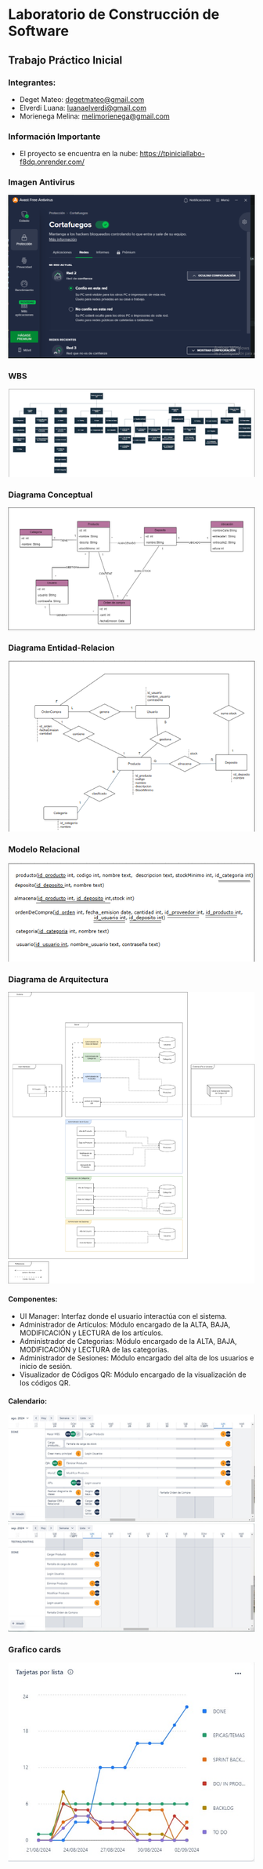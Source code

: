 # Laboratorio de Construcción de Software
## Trabajo Práctico Inicial
### Integrantes:
- Deget Mateo: degetmateo@gmail.com
- Elverdi Luana: luanaelverdi@gmail.com
- Morienega Melina: melimorienega@gmail.com

### Información Importante
 - El proyecto se encuentra en la nube: https://tpiniciallabo-f8dq.onrender.com/ 

### Imagen Antivirus

![Ejemplo](https://github.com/luanaelverdi/TPInicialLabo/blob/entregable/assets/Antivirus.PNG)

### WBS

![WBS](https://github.com/luanaelverdi/TPInicialLabo/blob/entregable2/assets/diagrama_wbs.png)
### Diagrama Conceptual

![Conceptual](https://github.com/luanaelverdi/TPInicialLabo/blob/entregable2/assets/diagrama_conceptual.png)

### Diagrama Entidad-Relacion

![DER](https://github.com/luanaelverdi/TPInicialLabo/blob/entregable/assets/diagrama_der.png)

### Modelo Relacional

![Modelo Relacional](https://github.com/luanaelverdi/TPInicialLabo/blob/entregable2/assets/modelo_relacional.png)

### Diagrama de Arquitectura

![Architecture Diagram](https://github.com/luanaelverdi/TPInicialLabo/blob/entregable2/assets/DiagramadeArquitectura.png)


#### Componentes:
 - UI Manager: Interfaz donde el usuario interactúa con el sistema.
 - Administrador de Artículos: Módulo encargado de la ALTA, BAJA, MODIFICACIÓN y LECTURA de los artículos.
 - Administrador de Categorias: Módulo encargado de la ALTA, BAJA, MODIFICACIÓN y LECTURA de las categorias.
 - Administrador de Sesiones: Módulo encargado del alta de los usuarios e inicio de sesión.
 - Visualizador de Códigos QR: Módulo encargado de la visualización de los códigos QR.

 #### Calendario:
 ![Calendario actual](https://github.com/luanaelverdi/TPInicialLabo/blob/entregable2/assets/calendario1.jpeg)
 ![Calendario actual](https://github.com/luanaelverdi/TPInicialLabo/blob/entregable2/assets/calendario2.jpeg)
 
 ### Grafico cards
![Grafico cards](https://github.com/luanaelverdi/TPInicialLabo/blob/entregable2/assets/grafico%20cards.jpeg)